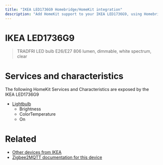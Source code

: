 ```yaml
---
title: "IKEA LED1736G9 Homebridge/HomeKit integration"
description: "Add HomeKit support to your IKEA LED1736G9, using Homebridge, Zigbee2MQTT and homebridge-z2m."
---
```

<!---
This file has been GENERATED using src/docgen/docgen.ts
DO NOT EDIT THIS FILE MANUALLY!
-->
# IKEA LED1736G9
> TRADFRI LED bulb E26/E27 806 lumen, dimmable, white spectrum, clear


# Services and characteristics
The following HomeKit Services and Characteristics are exposed by
the IKEA LED1736G9

* [Lightbulb](../../light.md)
  * Brightness
  * ColorTemperature
  * On


# Related
* [Other devices from IKEA](../index.md#ikea)
* [Zigbee2MQTT documentation for this device](https://www.zigbee2mqtt.io/devices/LED1736G9.html)